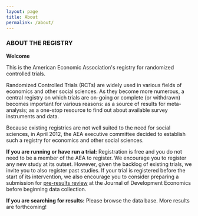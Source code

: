 ```yaml
---
layout: page
title: About
permalink: /about/
---
```


### ABOUT THE REGISTRY

**Welcome**

This is the American Economic Association's registry for randomized controlled trials.

Randomized Controlled Trials (RCTs) are widely used in various fields of economics and other social sciences. As they become more numerous, a central registry on which trials are on-going or complete (or withdrawn) becomes important for various reasons: as a source of results for meta-analysis; as a one-stop resource to find out about available survey instruments and data.

Because existing registries are not well suited to the need for social sciences, in April 2012, the AEA executive committee decided to establish such a registry for economics and other social sciences.

**If you are running or have run a trial:** Registration is free and you do not need to be a member of the AEA to register. We encourage you to register any new study at its outset. However, given the backlog of existing trials, we invite you to also register past studies. If your trial is registered before the start of its intervention, we also encourage you to consider preparing a submission for [pre-results review](http://jde-preresultsreview.org/) at the Journal of Development Economics before beginning data collection.

**If you are searching for results:** Please browse the data base. More results are forthcoming!
